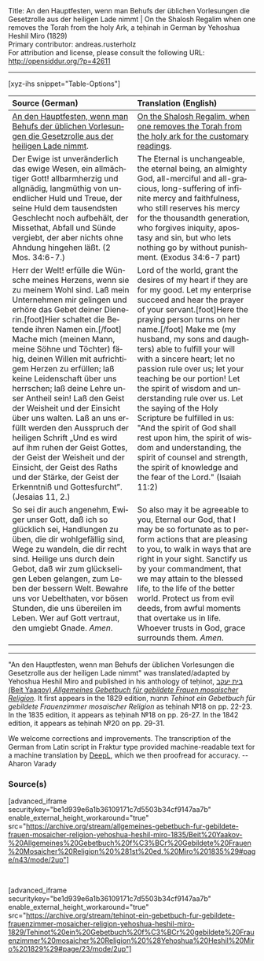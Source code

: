 <html>
<head></head>
<body>
Title: An den Hauptfesten, wenn man Behufs der üblichen Vorlesungen die Gesetzrolle aus der heiligen Lade nimmt | On the Shalosh Regalim when one removes the Torah from the holy Ark, a teḥinah in German by Yehoshua Heshil Miro (1829)<br />
Primary contributor: andreas.rusterholz<br />
For attribution and license, please consult the following URL: <a href="http://opensiddur.org/?p=42611">http://opensiddur.org/?p=42611</a>
<p />
<hr />

[xyz-ihs snippet="Table-Options"]<table style="margin-left: auto; margin-right: auto;" class="draggable">
<thead><tr><th id="x" style="text-align: left;">Source (German)</th><th style="text-align: left;">Translation (English)</th></tr></thead>
<tbody>
<tr><td style="vertical-align:top;">
<div class="german" lang="de">
<u>An den Hauptfesten, wenn man Behufs der üblichen Vorlesungen die Gesetzrolle aus der heiligen Lade nimmt</u>.
</div></td>

<td style="vertical-align:top;">
<div class="english" lang="en">
<u>On the Shalosh Regalim, when one removes the Torah from the holy ark for the customary readings</u>.
</div></td></tr>


<tr><td style="vertical-align:top;">
<div class="german" lang="de">
Der Ewige ist unveränderlich das ewige Wesen, ein allmächtiger Gott! allbarmherzig und allgnädig, langmüthig von unendlicher Huld und Treue, der seine Huld dem tausendsten Geschlecht noch aufbehält, der Missethat, Abfall und Sünde vergiebt, der aber nichts ohne Ahndung hingehen läßt. <span class="citation">(2 Mos. 34:6-7.)</span>
</div></td>

<td style="vertical-align:top;">
<div class="english" lang="en">
The Eternal is unchangeable, the eternal being, an almighty God, all-merciful and all-gracious, long-suffering of infinite mercy and faithfulness, who still reserves his mercy for the thousandth generation, who forgives iniquity, apostasy and sin, but who lets nothing go by without punishment. <span class="citation">(Exodus 34:6-7 part)</span>
</div></td></tr>


<tr><td style="vertical-align:top;">
<div class="german" lang="de">
Herr der Welt! erfülle die Wünsche meines Herzens, wenn sie zu meinem Wohl sind. Laß mein Unternehmen mir gelingen und erhöre das Gebet deiner Dienerin.[foot]Hier schaltet die Betende ihren Namen ein.[/foot] Mache mich (<span class="instruction">meinen Mann, meine Söhne und Töchter</span>) fähig, deinen Willen mit aufrichtigem Herzen zu erfüllen; laß keine Leidenschaft über uns herrschen; laß deine Lehre unser Antheil sein! Laß den Geist der Weisheit und der Einsicht über uns walten. Laß an uns erfüllt werden den Ausspruch der heiligen Schrift  „Und es wird auf ihm ruhen der Geist Gottes, der Geist der Weisheit und der Einsicht, der Geist des Raths und der Stärke, der Geist der Erkenntniß und Gottesfurcht”. <span class="citation">(Jesaias 11, 2.)</span>
</div></td>

<td style="vertical-align:top;">
<div class="english" lang="en">
Lord of the world, grant the desires of my heart if they are for my good. Let my enterprise succeed and hear the prayer of your servant.[foot]Here the praying person turns on her name.[/foot] Make me (<span class="instruction">my husband, my sons and daughters</span>) able to fulfill your will with a sincere heart; let no passion rule over us; let your teaching be our portion! Let the spirit of wisdom and understanding rule over us. Let the saying of the Holy Scripture be fulfilled in us: "And the spirit of God shall rest upon him, the spirit of wisdom and understanding, the spirit of counsel and strength, the spirit of knowledge and the fear of the Lord." <span class="citation">(Isaiah 11:2)</span>
</div></td></tr>


<tr><td style="vertical-align:top;">
<div class="german" lang="de">
So sei dir auch angenehm, Ewiger unser Gott, daß ich so glücklich sei, Handlungen zu üben, die dir wohlgefällig sind, Wege zu wandeln, die dir recht sind. Heilige uns durch dein Gebot, daß wir zum glückseligen Leben gelangen, zum Leben der bessern Welt. Bewahre uns vor Uebelthaten, vor bösen Stunden, die uns übereilen im Leben. Wer auf Gott vertraut, den umgiebt Gnade. <em>Amen</em>.
</div></td>

<td style="vertical-align:top;">
<div class="english" lang="en">
So also may it be agreeable to you, Eternal our God, that I may be so fortunate as to perform actions that are pleasing to you, to walk in ways that are right in your sight. Sanctify us by your commandment, that we may attain to the blessed life, to the life of the better world. Protect us from evil deeds, from awful moments that overtake us in life. Whoever trusts in God, grace surrounds them. <em>Amen</em>.
</div></td></tr>
</tbody></table>

<hr />

"An den Hauptfesten, wenn man Behufs der üblichen Vorlesungen die Gesetzrolle aus der heiligen Lade nimmt" was translated/adapted by Yehoshua Heshil Miro and published in his anthology of teḥinot, <a href="/?p=41365">בית יעקב (Beit Yaaqov) <em>Allgemeines Gebetbuch für gebildete Frauen mosaischer Religion</em></a>. It first appears in the 1829 edition, תחנות <em>Teḥinot ein Gebetbuch für gebildete Frauenzimmer mosaischer Religion</em> as teḥinah №18 on pp. 22-23. In the 1835 edition, it appears as teḥinah №18 on pp. 26-27. In the 1842 edition, it appears as teḥinah №20 on pp. 29-31.

We welcome corrections and improvements. The transcription of the German from Latin script in Fraktur type provided machine-readable text for a machine translation by <a href="https://www.deepl.com/en/translator">DeepL</a>, which we then proofread for accuracy. --Aharon Varady
 

<h3>Source(s)</h3>

[advanced_iframe securitykey="be1d939e6a1b36109171c7d5503b34cf9147aa7b" enable_external_height_workaround="true" src="https://archive.org/stream/allgemeines-gebetbuch-fur-gebildete-frauen-mosaicher-religion-yehoshua-heshil-miro-1835/Beit%20Yaakov-%20Allgemeines%20Gebetbuch%20f%C3%BCr%20Gebildete%20Frauen%20Mosaicher%20Religion%20%281st%20ed.%20Miro%201835%29#page/n43/mode/2up"]
 
&nbsp;

[advanced_iframe securitykey="be1d939e6a1b36109171c7d5503b34cf9147aa7b" enable_external_height_workaround="true" src="https://archive.org/stream/tehinot-ein-gebetbuch-fur-gebildete-frauenzimmer-mosaicher-religion-yehoshua-heshil-miro-1829/Tehinot%20ein%20Gebetbuch%20f%C3%BCr%20gebildete%20Frauenzimmer%20mosaicher%20Religion%20%28Yehoshua%20Heshil%20Miro%201829%29#page/23/mode/2up"]

&nbsp;
</body>
</html>